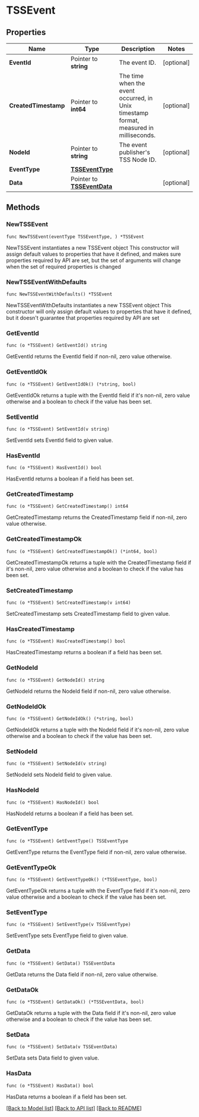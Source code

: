 # TSSEvent

## Properties

Name | Type | Description | Notes
------------ | ------------- | ------------- | -------------
**EventId** | Pointer to **string** | The event ID. | [optional] 
**CreatedTimestamp** | Pointer to **int64** | The time when the event occurred, in Unix timestamp format, measured in milliseconds. | [optional] 
**NodeId** | Pointer to **string** | The event publisher&#39;s TSS Node ID. | [optional] 
**EventType** | [**TSSEventType**](TSSEventType.md) |  | 
**Data** | Pointer to [**TSSEventData**](TSSEventData.md) |  | [optional] 

## Methods

### NewTSSEvent

`func NewTSSEvent(eventType TSSEventType, ) *TSSEvent`

NewTSSEvent instantiates a new TSSEvent object
This constructor will assign default values to properties that have it defined,
and makes sure properties required by API are set, but the set of arguments
will change when the set of required properties is changed

### NewTSSEventWithDefaults

`func NewTSSEventWithDefaults() *TSSEvent`

NewTSSEventWithDefaults instantiates a new TSSEvent object
This constructor will only assign default values to properties that have it defined,
but it doesn't guarantee that properties required by API are set

### GetEventId

`func (o *TSSEvent) GetEventId() string`

GetEventId returns the EventId field if non-nil, zero value otherwise.

### GetEventIdOk

`func (o *TSSEvent) GetEventIdOk() (*string, bool)`

GetEventIdOk returns a tuple with the EventId field if it's non-nil, zero value otherwise
and a boolean to check if the value has been set.

### SetEventId

`func (o *TSSEvent) SetEventId(v string)`

SetEventId sets EventId field to given value.

### HasEventId

`func (o *TSSEvent) HasEventId() bool`

HasEventId returns a boolean if a field has been set.

### GetCreatedTimestamp

`func (o *TSSEvent) GetCreatedTimestamp() int64`

GetCreatedTimestamp returns the CreatedTimestamp field if non-nil, zero value otherwise.

### GetCreatedTimestampOk

`func (o *TSSEvent) GetCreatedTimestampOk() (*int64, bool)`

GetCreatedTimestampOk returns a tuple with the CreatedTimestamp field if it's non-nil, zero value otherwise
and a boolean to check if the value has been set.

### SetCreatedTimestamp

`func (o *TSSEvent) SetCreatedTimestamp(v int64)`

SetCreatedTimestamp sets CreatedTimestamp field to given value.

### HasCreatedTimestamp

`func (o *TSSEvent) HasCreatedTimestamp() bool`

HasCreatedTimestamp returns a boolean if a field has been set.

### GetNodeId

`func (o *TSSEvent) GetNodeId() string`

GetNodeId returns the NodeId field if non-nil, zero value otherwise.

### GetNodeIdOk

`func (o *TSSEvent) GetNodeIdOk() (*string, bool)`

GetNodeIdOk returns a tuple with the NodeId field if it's non-nil, zero value otherwise
and a boolean to check if the value has been set.

### SetNodeId

`func (o *TSSEvent) SetNodeId(v string)`

SetNodeId sets NodeId field to given value.

### HasNodeId

`func (o *TSSEvent) HasNodeId() bool`

HasNodeId returns a boolean if a field has been set.

### GetEventType

`func (o *TSSEvent) GetEventType() TSSEventType`

GetEventType returns the EventType field if non-nil, zero value otherwise.

### GetEventTypeOk

`func (o *TSSEvent) GetEventTypeOk() (*TSSEventType, bool)`

GetEventTypeOk returns a tuple with the EventType field if it's non-nil, zero value otherwise
and a boolean to check if the value has been set.

### SetEventType

`func (o *TSSEvent) SetEventType(v TSSEventType)`

SetEventType sets EventType field to given value.


### GetData

`func (o *TSSEvent) GetData() TSSEventData`

GetData returns the Data field if non-nil, zero value otherwise.

### GetDataOk

`func (o *TSSEvent) GetDataOk() (*TSSEventData, bool)`

GetDataOk returns a tuple with the Data field if it's non-nil, zero value otherwise
and a boolean to check if the value has been set.

### SetData

`func (o *TSSEvent) SetData(v TSSEventData)`

SetData sets Data field to given value.

### HasData

`func (o *TSSEvent) HasData() bool`

HasData returns a boolean if a field has been set.


[[Back to Model list]](../README.md#documentation-for-models) [[Back to API list]](../README.md#documentation-for-api-endpoints) [[Back to README]](../README.md)


